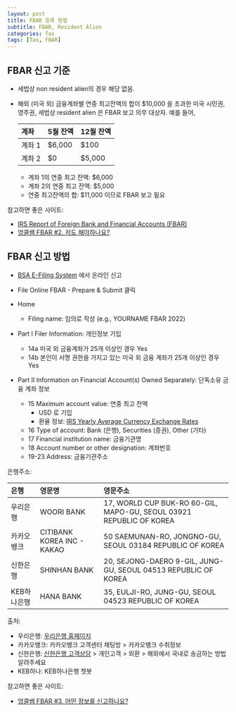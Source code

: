```yaml
---
layout: post
title: FBAR 등록 방법
subtitle: FBAR, Resident Alien
categories: Tax
tags: [Tax, FBAR]
---
```


## FBAR 신고 기준
* 세법상 non resident alien의 경우 해당 없음.
* 해외 (미국 외) 금융계좌별 연중 최고잔액의 합이 $10,000 을 초과한 미국 시민권, 영주권, 세법상 resident alien 은 FBAR 보고 의무 대상자.
예를 들어, 

    | 계좌 | 5월 잔액 | 12월 잔액 |
    | :--- |:--- | :--- |
    | 계좌 1 | $6,000 | $100 |
    | 계좌 2 | $0 | $5,000 |

    * 계좌 1의 연중 최고 잔액: \$6,000  
    * 계좌 2의 연중 최고 잔액: \$5,000  
    * 연중 최고잔액의 합: \$11,000 이므로 FBAR 보고 필요


참고하면 좋은 사이트:
* [IRS Report of Foreign Bank and Financial Accounts (FBAR)](https://www.irs.gov/businesses/small-businesses-self-employed/report-of-foreign-bank-and-financial-accounts-fbar)
* [엉클쌤 FBAR #2. 저도 해야하나요?](https://us114.net/kwa-sams_club_guide_v-56?SCH_category_1=B)

## FBAR 신고 방법
* [BSA E-Filing System](https://bsaefiling.fincen.treas.gov/NoRegFBARFiler.html) 에서 온라인 신고

* File Online FBAR - Prepare & Submit 클릭
* Home
    * Filing name: 임의로 작성 (e.g., YOURNAME FBAR 2022)
* Part I Filer Information: 개인정보 기입
    * 14a 미국 외 금융계좌가 25개 이상인 경우 Yes
    * 14b 본인이 서명 권한을 가지고 있는 미국 외 금융 계좌가 25개 이상인 경우 Yes
* Part II Information on Financial Account(s) Owned Separately: 단독소유 금융 계좌 정보 
    * 15 Maximum account value: 연중 최고 잔액 
        * USD 로 기입
        * 환율 정보: [IRS Yearly Average Currency Exchange Rates](https://www.irs.gov/individuals/international-taxpayers/yearly-average-currency-exchange-rates)
    * 16 Type of account: Bank (은행), Securities (증권), Other (기타)
    * 17 Financial institution name: 금융기관명
    * 18 Account number or other designation: 계좌번호
    * 19-23 Address: 금융기관주소

은행주소:

| 은행 | 영문명 | 영문주소 |
| :--- |:--- | :--- |
| 우리은행 | WOORI BANK | 17, WORLD CUP BUK-RO 60-GIL, MAPO-GU, SEOUL 03921 REPUBLIC OF KOREA|
| 카카오뱅크 | CITIBANK KOREA INC - KAKAO | 50 SAEMUNAN-RO, JONGNO-GU, SEOUL 03184 REPUBLIC OF KOREA|
| 신한은행 | SHINHAN BANK | 20, SEJONG-DAERO 9-GIL, JUNG-GU, SEOUL 04513 REPUBLIC OF KOREA|
| KEB하나은행 | HANA BANK | 35, EULJI-RO, JUNG-GU, SEOUL 04523 REPUBLIC OF KOREA|

출처:
* 우리은행: [우리은행 홈페이지](https://spot.wooribank.com/pot/Dream?withyou=FXFCR0009)
* 카카오뱅크: 카카오뱅크 고객센터 채팅방 > 카카오뱅크 수취정보
* 신한은행: [신한은행 고객상담](https://www.shinhan.com/hpe/index.jsp#050101010000) > 개인고객 > 외환 > 해외에서 국내로 송금하는 방법 알려주세요
* KEB하나: KEB하나은행 챗봇

참고하면 좋은 사이트:
* [엉클쌤 FBAR #3. 어떤 정보를 신고하나요?](https://us114.net/kwa-sams_club_guide_v-57?SCH_category_1=B)